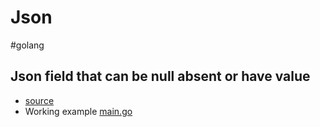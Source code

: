 # Json

#golang

## Json field that can be null absent or have value

- [source](https://www.jvt.me/posts/2024/01/09/go-json-nullable/)
- Working example [main.go](./action/json_null_absent/main.go)
